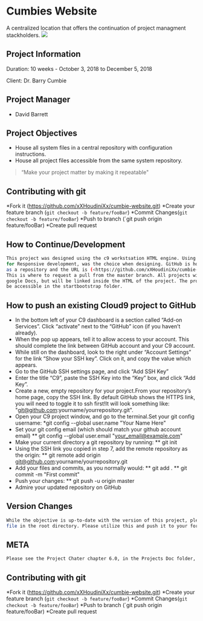 # Cumbies Website

A centralized  location that offers the continuation of project managment stackholders. 
![](header.png)

## Project Information 

Duration: 10 weeks - October 3, 2018 to December 5, 2018

Client: Dr. Barry Cumbie

## Project Manager

* David Barrett


## Project Objectives

* House all system files in a central repository with configuration instructions.
* House all project files accessible from the same system repository.
> “Make your project matter by making it repeatable"

## Contributing with git

*Fork it (<https://github.com/xXHoudiniXx/cumbie-website.git>)
*Create your feature branch (`git checkout -b feature/fooBar`)
*Commit Changes(`git checkout -b feature/fooBar`)
*Push to branch (`git push origin feature/fooBar)
*Create pull request


## How to Continue/Development 

```sh
This project was designed using the c9 workstsation HTML engine. Using the Bootstrap foundation
for Responsive development, was the choice when designing. GitHub is hosting the file structure 
as a repository and the URL is (<https://github.com/xXHoudiniXx/cumbie-website.git>). 
This is where to request a pull from the master branch. All projects will be stored on 
google Docs, but will be linked inside the HTML of the project. The project folder can
be accessible in the startbootstrap folder. 
```

## How to push an existing Cloud9 project to GitHub

* In the bottom left of your C9 dashboard is a section called “Add-on Services”. Click “activate” next to the “GitHub” icon (if you haven’t already).
* When the pop up appears, tell it to allow access to your account. This should complete the link between GitHub account and your C9 account.
* While still on the dashboard, look to the right under “Account Settings” for the link “Show your SSH key”. Click on it, and copy the value which appears.
* Go to the GitHub SSH settings page, and click “Add SSH Key”
* Enter the title “C9”, paste the SSH Key into the “Key” box, and click “Add Key”.
* Create a new, empty repository for your project.From your repository’s home page, copy the SSH link. By default GitHub shows the HTTPS link, you will need to toggle it to ssh first!It will look something like:
    "git@github.com:yourname/yourrepository.git".
* Open your C9 project window, and go to the terminal.Set your git config username:
    *git config --global user.name "Your Name Here"
* Set your git config email (which should match your github account email)
**  git config --global user.email "your_email@example.com"
* Make your current directory a git repository by running:
**  git init
* Using the SSH link you copied in step 7, add the remote repository as the origin:
**  git remote add origin git@github.com:yourname/yourrepository.git
* Add your files and commits, as you normally would:
**  git add .
**  git commit -m "First commit"
* Push your changes:
**  git push -u origin master
* Admire your updated repository on GitHub


## Version Changes

```sh
While the objective is up-to-date with the version of this project, please mind the CHANGELOG.md
file in the root directory. Please utilize this and push it to your forked branch.
```


## META

```sh
Please see the Project Chater chapter 6.0, in the Projects Doc folder, for all Acknowledgments 
```

## Contributing with git

*Fork it (<https://github.com/xXHoudiniXx/cumbie-website.git>)
*Create your feature branch (`git checkout -b feature/fooBar`)
*Commit Changes(`git checkout -b feature/fooBar`)
*Push to branch (`git push origin feature/fooBar)
*Create pull request

